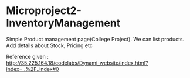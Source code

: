 # Microproject2-InventoryManagement

Simple Product management page(College Project). We can list products. Add details about Stock, Pricing etc

Reference given : http://35.225.164.18/codelabs/Dynami_website/index.html?index=..%2F..index#0

